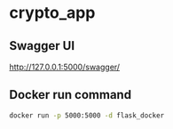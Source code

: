 # crypto_app

## Swagger UI
http://127.0.0.1:5000/swagger/

## Docker run command
```sh
docker run -p 5000:5000 -d flask_docker
```
